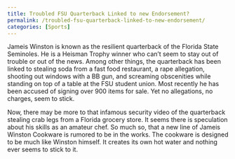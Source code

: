 ```yaml
---
title: Troubled FSU Quarterback Linked to new Endorsement?
permalink: /troubled-fsu-quarterback-linked-to-new-endorsement/
categories: [Sports]
---
```

Jameis Winston is known as the resilient quarterback of the Florida State Seminoles. He is a Heisman Trophy winner who can’t seem to stay out of trouble or out of the news. Among other things, the quarterback has been linked to stealing soda from a fast food restaurant, a rape allegation, shooting out windows with a BB gun, and screaming obscenities while standing on top of a table at the FSU student union. Most recently he has been accused of signing over 900 items for sale. Yet no allegations, no charges, seem to stick.

Now, there may be more to that infamous security video of the quarterback stealing crab legs from a Florida grocery store. It seems there is speculation about his skills as an amateur chef. So much so, that a new line of Jameis Winston Cookware is rumored to be in the works. The cookware is designed to be much like Winston himself. It creates its own hot water and nothing ever seems to stick to it.
